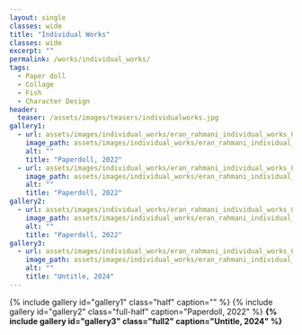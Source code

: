 ```yaml
---
layout: single
classes: wide
title: "Individual Works"
classes: wide
excerpt: ""
permalink: /works/individual_works/
tags:
  - Paper doll
  - Collage
  - Fish
  - Character Design
header:
  teaser: /assets/images/teasers/individualworks.jpg
gallery1:
  - url: assets/images/individual_works/eran_rahmani_individual_works_01.gif
    image_path: assets/images/individual_works/eran_rahmani_individual_works_01.gif
    alt: ""
    title: "Paperdoll, 2022"
  - url: assets/images/individual_works/eran_rahmani_individual_works_02.gif
    image_path: assets/images/individual_works/eran_rahmani_individual_works_02.gif
    alt: ""
    title: "Paperdoll, 2022"
gallery2:
  - url: assets/images/individual_works/eran_rahmani_individual_works_03.gif
    image_path: assets/images/individual_works/eran_rahmani_individual_works_03.gif
    alt: ""
    title: "Paperdoll, 2022"
gallery3:
  - url: assets/images/individual_works/eran_rahmani_individual_works_04.jpg
    image_path: assets/images/individual_works/eran_rahmani_individual_works_04.jpg
    alt: ""
    title: "Untitle, 2024"
---
```


{% include gallery id="gallery1" class="half" caption="" %}
{% include gallery id="gallery2" class="full-half" caption="Paperdoll, 2022" %}
<b>
{% include gallery id="gallery3" class="full2" caption="Untitle, 2024" %}
